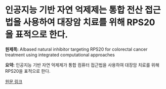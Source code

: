 # 인공지능 기반 자연 억제제는 통합 전산 접근법을 사용하여 대장암 치료를 위해 RPS20을 표적으로 한다.

**원제목:** AIbased natural inhibitor targeting RPS20 for colorectal cancer treatment using integrated computational approaches

**요약:** 인공지능 기반 자연 억제제가 통합 컴퓨터 접근법을 사용하여 대장암 치료를 위해 RPS20을 표적으로 한다.

[원문 링크](https://scholar.google.com/scholar_url?url=https://www.nature.com/articles/s41598-025-07574-6&hl=ko&sa=X&d=5593009743168778104&ei=6ip1aOOlIdSWieoP9-6eqAs&scisig=AAZF9b_y3VoLBAVNi8XCe7pWyrRB&oi=scholaralrt&hist=BNQUaiIAAAAJ:6703930949883570885:AAZF9b9AgUxdKCnAXM18it0DhfP9&html=&pos=6&folt=kw-top)
